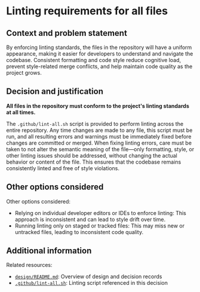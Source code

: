 # Linting requirements for all files

## Context and problem statement

By enforcing linting standards, the files in the repository will have a
uniform appearance, making it easier for developers to understand and navigate
the codebase. Consistent formatting and code style reduce cognitive load,
prevent style-related merge conflicts, and help maintain code quality as the
project grows.

## Decision and justification

**All files in the repository must conform to the project's linting standards
at all times.**

The `.github/lint-all.sh` script is provided to perform linting across the
entire repository. Any time changes are made to any file, this script must be
run, and all resulting errors and warnings must be immediately fixed before
changes are committed or merged. When fixing linting errors, care must be
taken to not alter the semantic meaning of the file—only formatting, style, or
other linting issues should be addressed, without changing the actual behavior
or content of the file. This ensures that the codebase remains consistently
linted and free of style violations.

## Other options considered

Other options considered:

- Relying on individual developer editors or IDEs to enforce linting: This
  approach is inconsistent and can lead to style drift over time.
- Running linting only on staged or tracked files: This may miss new or
  untracked files, leading to inconsistent code quality.

## Additional information

Related resources:

- [`design/README.md`](README.md): Overview of design and decision records
- [`.github/lint-all.sh`](../.github/lint-all.sh): Linting script referenced
in this decision
